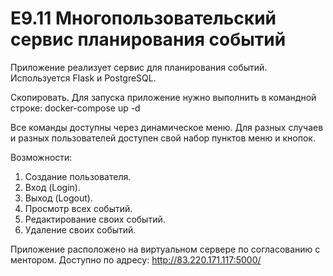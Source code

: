 # E9.11 Многопользовательский сервис планирования событий

Приложение реализует сервис для планирования событий.
Используется Flask и PostgreSQL.

Скопировать.
Для запуска приложение нужно выполнить в командной строке: docker-compose up -d

Все команды доступны через динамическое меню. Для разных случаев и разных пользователей доступен свой набор пунктов меню и кнопок.

Возможности:
1. Создание пользователя.
2. Вход (Login).
3. Выход (Logout).
4. Просмотр всех событий.
5. Редактирование своих событий.
6. Удаление своих событий.

Приложение расположено на виртуальном сервере по согласованию с ментором.
Доступно по адресу: http://83.220.171.117:5000/
